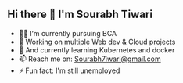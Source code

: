 ## Hi there 👋 I'm Sourabh Tiwari

- 👨‍💻 I’m currently pursuing BCA
- 🔭 Working on multiple Web dev & Cloud projects 
- 🌱 And currently learning Kubernetes and docker
- 📫 Reach me on: Sourabh7iwari@gmail.com
- ⚡ Fun fact: I'm still unemployed
